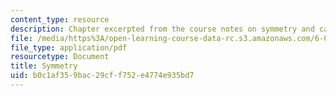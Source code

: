 ```yaml
---
content_type: resource
description: Chapter excerpted from the course notes on symmetry and calculus.
file: /media/https%3A/open-learning-course-data-rc.s3.amazonaws.com/6-055j-the-art-of-approximation-in-science-and-engineering-spring-2008/b0c1af359bac29cff752e4774e935bd7_feb25a.pdf
file_type: application/pdf
resourcetype: Document
title: Symmetry
uid: b0c1af35-9bac-29cf-f752-e4774e935bd7
---
```


